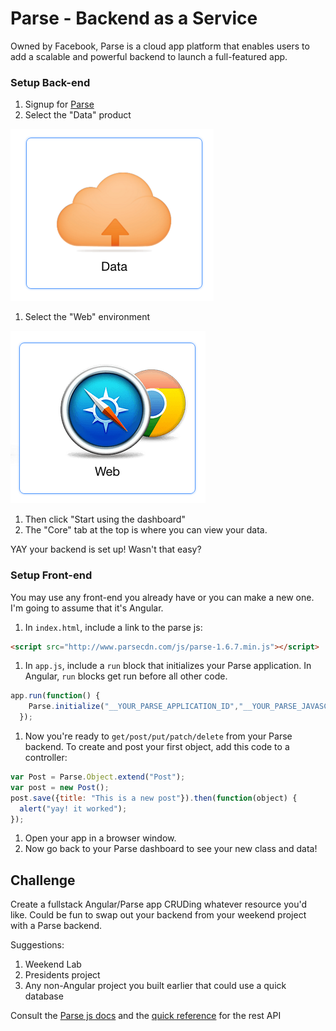 # Parse - Backend as a Service

Owned by Facebook, Parse is a cloud app platform that enables users to add a scalable and powerful backend to launch a full-featured app.

### Setup Back-end
1. Signup for [Parse](https://parse.com/)
1. Select the "Data" product

  ![data](data.png)

1. Select the "Web" environment

  ![web](web.png)

1. Then click "Start using the dashboard"
1. The "Core" tab at the top is where you can view your data.

YAY your backend is set up! Wasn't that easy?

### Setup Front-end
You may use any front-end you already have or you can make a new one. I'm going to assume that it's Angular.

1. In `index.html`, include a link to the parse js:
  ```html
  <script src="http://www.parsecdn.com/js/parse-1.6.7.min.js"></script>
  ```

1. In `app.js`, include a `run` block that initializes your Parse application. In Angular, `run` blocks get run before all other code.
  ```js
  app.run(function() {
      Parse.initialize("__YOUR_PARSE_APPLICATION_ID","__YOUR_PARSE_JAVASCRIPT_KEY");
    });
  ```

1. Now you're ready to `get/post/put/patch/delete` from your Parse backend. To create and post your first object, add this code to a controller:
  ```js
  var Post = Parse.Object.extend("Post");
  var post = new Post();
  post.save({title: "This is a new post"}).then(function(object) {
    alert("yay! it worked");
  });
  ```

1. Open your app in a browser window.
1. Now go back to your Parse dashboard to see your new class and data!

## Challenge
Create a fullstack Angular/Parse app CRUDing whatever resource you'd like. Could be fun to swap out your backend from your weekend project with a Parse backend.

Suggestions:
1. Weekend Lab
1. Presidents project
1. Any non-Angular project you built earlier that could use a quick database

Consult the [Parse js docs](https://www.parse.com/docs/js/guide) and the [quick reference](https://www.parse.com/docs/rest/guide) for the rest API
